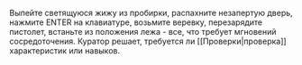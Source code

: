 Выпейте светящуюся жижу из пробирки, распахните незапертую дверь, нажмите ENTER на клавиатуре, возьмите веревку, перезарядите пистолет, встаньте из положения лежа - все, что требует мгновений сосредоточения. Куратор решает, требуется ли [[Проверки|проверка]] характеристик или навыков.